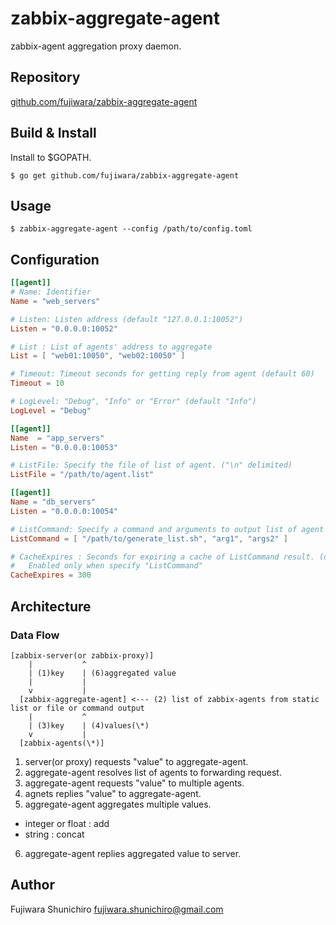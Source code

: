 # zabbix-aggregate-agent

zabbix-agent aggregation proxy daemon.

## Repository

[github.com/fujiwara/zabbix-aggregate-agent](https://github.com/fujiwara/zabbix-aggregate-agent)

## Build & Install

Install to $GOPATH.

    $ go get github.com/fujiwara/zabbix-aggregate-agent

## Usage

    $ zabbix-aggregate-agent --config /path/to/config.toml

## Configuration

```toml
[[agent]]
# Name: Identifier
Name = "web_servers"

# Listen: Listen address (default "127.0.0.1:10052")
Listen = "0.0.0.0:10052"

# List : List of agents' address to aggregate
List = [ "web01:10050", "web02:10050" ]

# Timeout: Timeout seconds for getting reply from agent (default 60)
Timeout = 10

# LogLevel: "Debug", "Info" or "Error" (default "Info")
LogLevel = "Debug"

[[agent]]
Name  = "app_servers"
Listen = "0.0.0.0:10053"

# ListFile: Specify the file of list of agent. ("\n" delimited)
ListFile = "/path/to/agent.list"

[[agent]]
Name = "db_servers"
Listen = "0.0.0.0:10054"

# ListCommand: Specify a command and arguments to output list of agent address. ("\n" delimited)
ListCommand = [ "/path/to/generate_list.sh", "arg1", "args2" ]

# CacheExpires : Seconds for expiring a cache of ListCommand result. (default 0 == no cache)
#   Enabled only when specify "ListCommand"
CacheExpires = 300
```

## Architecture

### Data Flow

```
[zabbix-server(or zabbix-proxy)]
    |           ^
    | (1)key    | (6)aggregated value
    |           |
    v           |
  [zabbix-aggregate-agent] <--- (2) list of zabbix-agents from static list or file or command output
    |           ^
    | (3)key    | (4)values(\*)
    v           |
  [zabbix-agents(\*)]

```

1. server(or proxy) requests "value" to aggregate-agent.
2. aggregate-agent resolves list of agents to forwarding request.
3. aggregate-agent requests "value" to multiple agents.
4. agnets replies "value" to aggregate-agent.
5. aggregate-agent aggregates multiple values.
  * integer or float : add
  * string : concat
6. aggregate-agent replies aggregated value to server.

## Author

Fujiwara Shunichiro <fujiwara.shunichiro@gmail.com>
